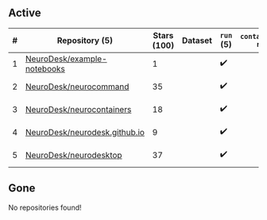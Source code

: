 ## Active
| # | Repository (5) | Stars (100) | Dataset | `run` (5) | `containers-run` | Last Modified |
| --- | --- | --- | --- | --- | --- | --- |
| 1 | [NeuroDesk/example-notebooks](https://github.com/NeuroDesk/example-notebooks) | 1 |  | :heavy_check_mark: |  | 2024-05-18 11:30:41+00:00 |
| 2 | [NeuroDesk/neurocommand](https://github.com/NeuroDesk/neurocommand) | 35 |  | :heavy_check_mark: |  | 2024-05-15 03:57:43+00:00 |
| 3 | [NeuroDesk/neurocontainers](https://github.com/NeuroDesk/neurocontainers) | 18 |  | :heavy_check_mark: |  | 2024-05-20 18:06:06+00:00 |
| 4 | [NeuroDesk/neurodesk.github.io](https://github.com/NeuroDesk/neurodesk.github.io) | 9 |  | :heavy_check_mark: |  | 2024-05-19 16:00:56+00:00 |
| 5 | [NeuroDesk/neurodesktop](https://github.com/NeuroDesk/neurodesktop) | 37 |  | :heavy_check_mark: |  | 2024-05-19 17:18:22+00:00 |

## Gone
No repositories found!
